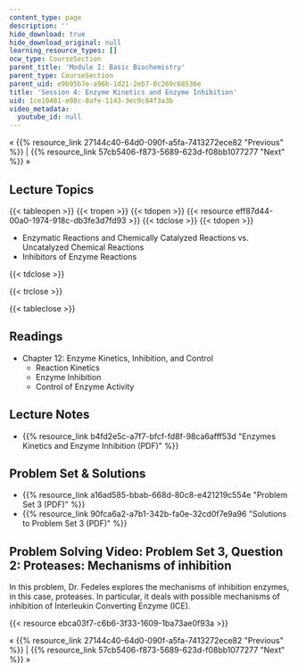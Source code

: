```yaml
---
content_type: page
description: ''
hide_download: true
hide_download_original: null
learning_resource_types: []
ocw_type: CourseSection
parent_title: 'Module I: Basic Biochemistry'
parent_type: CourseSection
parent_uid: e9b95b7e-a96b-1d21-2eb7-0c269c68536e
title: 'Session 4: Enzyme Kinetics and Enzyme Inhibition'
uid: 1ce10481-e08c-8afe-1143-3ec9c84f3a3b
video_metadata:
  youtube_id: null
---
```


« {{% resource_link 27144c40-64d0-090f-a5fa-7413272ece82 "Previous" %}} | {{% resource_link 57cb5406-f873-5689-623d-f08bb1077277 "Next" %}} »

Lecture Topics
--------------

{{< tableopen >}}
{{< tropen >}}
{{< tdopen >}}
{{< resource eff87d44-00a0-1974-918c-db3fe3d7fd93 >}}
{{< tdclose >}}
{{< tdopen >}}


*   Enzymatic Reactions and Chemically Catalyzed Reactions vs. Uncatalyzed Chemical Reactions
*   Inhibitors of Enzyme Reactions


{{< tdclose >}}

{{< trclose >}}

{{< tableclose >}}

Readings
--------

*   Chapter 12: Enzyme Kinetics, Inhibition, and Control
    *   Reaction Kinetics
    *   Enzyme Inhibition
    *   Control of Enzyme Activity

Lecture Notes
-------------

*   {{% resource_link b4fd2e5c-a7f7-bfcf-fd8f-98ca6afff53d "Enzymes Kinetics and Enzyme Inhibition (PDF)" %}}

Problem Set & Solutions
-----------------------

*   {{% resource_link a16ad585-bbab-668d-80c8-e421219c554e "Problem Set 3 (PDF)" %}}
*   {{% resource_link 90fca6a2-a7b1-342b-fa0e-32cd0f7e9a96 "Solutions to Problem Set 3 (PDF)" %}}

Problem Solving Video: Problem Set 3, Question 2: Proteases: Mechanisms of inhibition
-------------------------------------------------------------------------------------

In this problem, Dr. Fedeles explores the mechanisms of inhibition enzymes, in this case, proteases. In particular, it deals with possible mechanisms of inhibition of Interleukin Converting Enzyme (ICE).

{{< resource ebca03f7-c6b6-3f33-1609-1ba73ae0f93a >}}

« {{% resource_link 27144c40-64d0-090f-a5fa-7413272ece82 "Previous" %}} | {{% resource_link 57cb5406-f873-5689-623d-f08bb1077277 "Next" %}} »